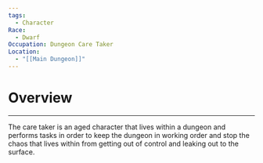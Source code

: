 ```yaml
---
tags:
  - Character
Race:
  - Dwarf
Occupation: Dungeon Care Taker
Location:
  - "[[Main Dungeon]]"
---
```

# Overview
---
The care taker is an aged character that lives within a dungeon and performs tasks in order to keep the dungeon in working order and stop the chaos that lives within from getting out of control and leaking out to the surface. 